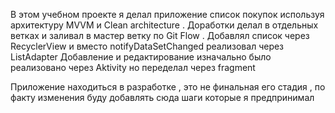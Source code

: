 В этом учебном проекте я делал приложение список покупок используя архитектуру MVVM и Clean architecture .
Доработки делал в отдельных ветках и заливал в мастер ветку по Git Flow .
Добавлял список через RecyclerView 
и вместо notifyDataSetChanged реализовал через ListAdapter 
Добавление и редактирование изначально было реализовано через Aktivity но переделал через fragment 

Приложение находиться в разработке , это не финальная его стадия , по факту изменения буду добавлять сюда шаги которые я предпринимал 
